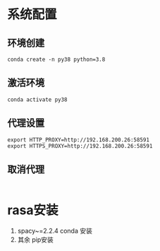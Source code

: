 # 系统配置
## 环境创建
```
conda create -n py38 python=3.8
```
## 激活环境
```
conda activate py38
```

## 代理设置
```
export HTTP_PROXY=http://192.168.200.26:58591
export HTTPS_PROXY=http://192.168.200.26:58591
```
## 取消代理
```

```
# rasa安装
1. spacy~=2.2.4 conda 安装
2. 其余 pip安装


